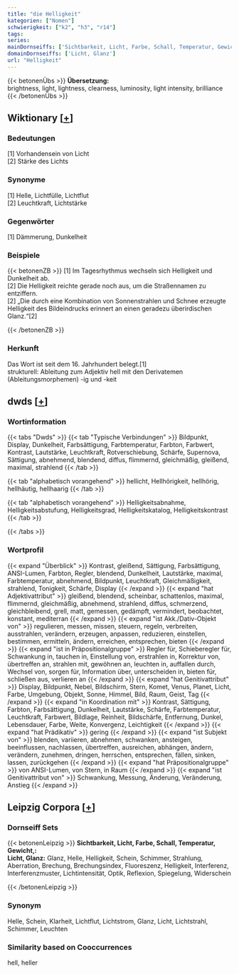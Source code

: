 ```yaml
---
title: "die Helligkeit"
kategorien: ["Nomen"]
schwierigkeit: ["k2", "h3", "r14"]
tags:
series:
mainDornseiffs: ['Sichtbarkeit, Licht, Farbe, Schall, Temperatur, Gewicht,']
domainDornseiffs: ['Licht, Glanz']
url: "Helligkeit"
---
```


{{< betonenÜbs >}}
**Übersetzung:**  
brightness, light, lightness, clearness, luminosity, light intensity, brilliance  
{{< /betonenÜbs >}}

## Wiktionary [[+](https://de.wiktionary.org/wiki/Helligkeit)]

### Bedeutungen
[1] Vorhandensein von Licht  
[2] Stärke des Lichts  

### Synonyme
[1] Helle, Lichtfülle, Lichtflut  
[2] Leuchtkraft, Lichtstärke  

### Gegenwörter
[1] Dämmerung, Dunkelheit  

### Beispiele
{{< betonenZB >}}
[1] Im Tagesrhythmus wechseln sich Helligkeit und Dunkelheit ab.  
[2] Die Helligkeit reichte gerade noch aus, um die Straßennamen zu entziffern.  
[2] „Die durch eine Kombination von Sonnenstrahlen und Schnee erzeugte Helligkeit des Bildeindrucks erinnert an einen geradezu überirdischen Glanz.“[2]  

{{< /betonenZB >}}
### Herkunft
Das Wort ist seit dem 16. Jahrhundert belegt.[1]  
strukturell: Ableitung zum Adjektiv hell mit den Derivatemen (Ableitungsmorphemen) -ig und -keit  



## dwds [[+](https://www.dwds.de/wb/Helligkeit)]

### Wortinformation
{{< tabs "Dwds" >}}
{{< tab "Typische Verbindungen" >}}
Bildpunkt, Display, Dunkelheit, Farbsättigung, Farbtemperatur, Farbton, Farbwert, Kontrast, Lautstärke, Leuchtkraft, Rotverschiebung, Schärfe, Supernova, Sättigung, abnehmend, blendend, diffus, flimmernd, gleichmäßig, gleißend, maximal, strahlend
{{< /tab >}}

{{< tab "alphabetisch vorangehend" >}}
hellicht, Hellhörigkeit, hellhörig, hellhäutig, hellhaarig
{{< /tab >}}

{{< tab "alphabetisch vorangehend" >}}
Helligkeitsabnahme, Helligkeitsabstufung, Helligkeitsgrad, Helligkeitskatalog, Helligkeitskontrast
{{< /tab >}}

{{< /tabs >}}

### Wortprofil
{{< expand "Überblick" >}} Kontrast, gleißend, Sättigung, Farbsättigung, ANSI-Lumen, Farbton, Regler, blendend, Dunkelheit, Lautstärke, maximal, Farbtemperatur, abnehmend, Bildpunkt, Leuchtkraft, Gleichmäßigkeit, strahlend, Tonigkeit, Schärfe, Display {{< /expand >}}
{{< expand "hat Adjektivattribut" >}} gleißend, blendend, scheinbar, schattenlos, maximal, flimmernd, gleichmäßig, abnehmend, strahlend, diffus, schmerzend, gleichbleibend, grell, matt, gemessen, gedämpft, vermindert, beobachtet, konstant, mediterran {{< /expand >}}
{{< expand "ist Akk./Dativ-Objekt von" >}} regulieren, messen, missen, steuern, regeln, verbreiten, ausstrahlen, verändern, erzeugen, anpassen, reduzieren, einstellen, bestimmen, ermitteln, ändern, erreichen, entsprechen, bieten {{< /expand >}}
{{< expand "ist in Präpositionalgruppe" >}} Regler für, Schieberegler für, Schwankung in, tauchen in, Einstellung von, erstrahlen in, Korrektur von, übertreffen an, strahlen mit, gewöhnen an, leuchten in, auffallen durch, Wechsel von, sorgen für, Information über, unterscheiden in, bieten für, schließen aus, verlieren an {{< /expand >}}
{{< expand "hat Genitivattribut" >}} Display, Bildpunkt, Nebel, Bildschirm, Stern, Komet, Venus, Planet, Licht, Farbe, Umgebung, Objekt, Sonne, Himmel, Bild, Raum, Geist, Tag {{< /expand >}}
{{< expand "in Koordination mit" >}} Kontrast, Sättigung, Farbton, Farbsättigung, Dunkelheit, Lautstärke, Schärfe, Farbtemperatur, Leuchtkraft, Farbwert, Bildlage, Reinheit, Bildschärfe, Entfernung, Dunkel, Lebensdauer, Farbe, Weite, Konvergenz, Leichtigkeit {{< /expand >}}
{{< expand "hat Prädikativ" >}} gering {{< /expand >}}
{{< expand "ist Subjekt von" >}} blenden, variieren, abnehmen, schwanken, ansteigen, beeinflussen, nachlassen, übertreffen, ausreichen, abhängen, ändern, verändern, zunehmen, dringen, herrschen, entsprechen, fällen, sinken, lassen, zurückgehen {{< /expand >}}
{{< expand "hat Präpositionalgruppe" >}} von ANSI-Lumen, von Stern, in Raum {{< /expand >}}
{{< expand "ist Genitivattribut von" >}} Schwankung, Messung, Änderung, Veränderung, Anstieg {{< /expand >}}

## Leipzig Corpora [[+](https://corpora.uni-leipzig.de/en/res?word=Helligkeit&corpusId=deu_newscrawl-public_2018)]

### Dornseiff Sets
{{< betonenLeipzig >}}
**Sichtbarkeit, Licht, Farbe, Schall, Temperatur, Gewicht,:**  
**Licht, Glanz:** Glanz, Helle, Helligkeit, Schein, Schimmer, Strahlung, Aberration, Brechung, Brechungsindex, Fluoreszenz, Helligkeit, Interferenz, Interferenzmuster, Lichtintensität, Optik, Reflexion, Spiegelung, Widerschein  

{{< /betonenLeipzig >}}

### Synonym
Helle, Schein, Klarheit, Lichtflut, Lichtstrom, Glanz, Licht, Lichtstrahl, Schimmer, Leuchten


### Similarity based on Cooccurrences
hell, heller

